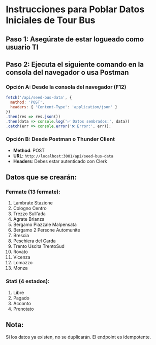 # Instrucciones para Poblar Datos Iniciales de Tour Bus

## Paso 1: Asegúrate de estar logueado como usuario TI

## Paso 2: Ejecuta el siguiente comando en la consola del navegador o usa Postman

### Opción A: Desde la consola del navegador (F12)
```javascript
fetch('/api/seed-bus-data', {
  method: 'POST',
  headers: { 'Content-Type': 'application/json' }
})
.then(res => res.json())
.then(data => console.log('✅ Datos sembrados:', data))
.catch(err => console.error('❌ Error:', err));
```

### Opción B: Desde Postman o Thunder Client
- **Method**: POST
- **URL**: `http://localhost:3001/api/seed-bus-data`
- **Headers**: Debes estar autenticado con Clerk

## Datos que se crearán:

### Fermate (13 fermate):
1. Lambrate Stazione
2. Cologno Centro
3. Trezzo Sull'ada
4. Agrate Brianza
5. Bergamo Piazzale Malpensata
6. Bergamo 2 Persone Automunite
7. Brescia
8. Peschiera del Garda
9. Trento Uscita TrentoSud
10. Rovato
11. Vicenza
12. Lomazzo
13. Monza

### Stati (4 estados):
1. Libre
2. Pagado
3. Acconto
4. Prenotato

## Nota:
Si los datos ya existen, no se duplicarán. El endpoint es idempotente.




